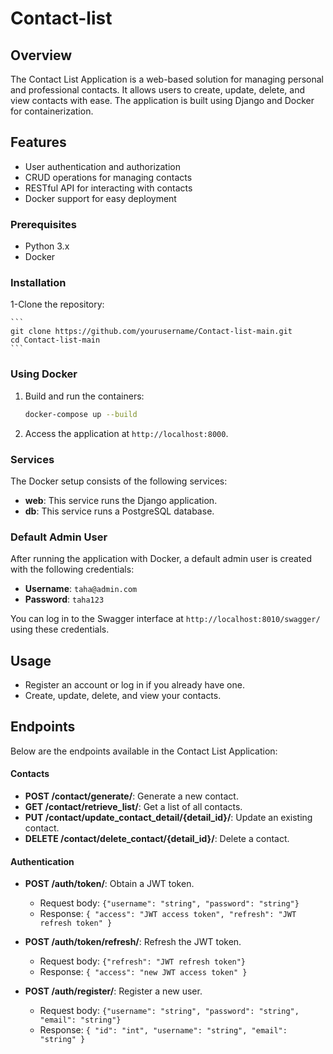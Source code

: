 # Contact-list
## Overview

The Contact List Application is a web-based solution for managing personal and professional contacts.
It allows users to create, update, delete, and view contacts with ease. The application is built using Django and Docker for containerization.

## Features

- User authentication and authorization
- CRUD operations for managing contacts
- RESTful API for interacting with contacts
- Docker support for easy deployment

### Prerequisites

- Python 3.x
- Docker

### Installation

 1-Clone the repository:


    ```
    git clone https://github.com/yourusername/Contact-list-main.git
    cd Contact-list-main
    ```
### Using Docker

1. Build and run the containers:

    ```sh
    docker-compose up --build
    ```

2. Access the application at `http://localhost:8000`.

### Services

The Docker setup consists of the following services:

- **web**: This service runs the Django application.
- **db**: This service runs a PostgreSQL database.

### Default Admin User

After running the application with Docker, a default admin user is created with the following credentials:

- **Username**: `taha@admin.com`
- **Password**: `taha123`

You can log in to the Swagger interface at `http://localhost:8010/swagger/` using these credentials.

## Usage

- Register an account or log in if you already have one.
- Create, update, delete, and view your contacts.
## Endpoints

Below are the endpoints available in the Contact List Application:
#### Contacts

- **POST /contact/generate/**: Generate a new contact.
- **GET /contact/retrieve_list/**: Get a list of all contacts.
- **PUT /contact/update_contact_detail/{detail_id}/**: Update an existing contact.
- **DELETE /contact/delete_contact/{detail_id}/**: Delete a contact.
#### Authentication

- **POST /auth/token/**: Obtain a JWT token.
  - Request body: `{"username": "string", "password": "string"}`
  - Response: `{ "access": "JWT access token", "refresh": "JWT refresh token" }`

- **POST /auth/token/refresh/**: Refresh the JWT token.
  - Request body: `{"refresh": "JWT refresh token"}`
  - Response: `{ "access": "new JWT access token" }`
  
- **POST /auth/register/**: Register a new user.
  - Request body: `{"username": "string", "password": "string", "email": "string"}`
  - Response: `{ "id": "int", "username": "string", "email": "string" }`
  
